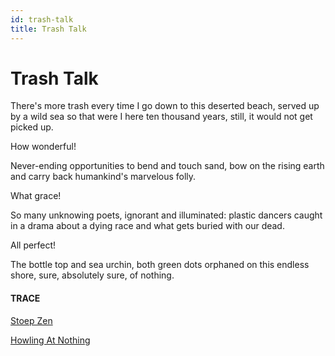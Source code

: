```yaml
---
id: trash-talk
title: Trash Talk 
---
```


# Trash Talk

There's more trash every time
I go down to this deserted beach,
served up by a wild sea
so that were I here ten thousand years,
still, it would not get picked up.

How wonderful!

Never-ending opportunities
to bend and touch sand,
bow on the rising earth
and carry back humankind's
marvelous folly.

What grace!

So many unknowing poets,
ignorant and illuminated:
plastic dancers caught in
a drama about a dying race
and what gets buried with our dead.

All perfect!

The bottle top and sea urchin,
both green dots orphaned
on this endless shore,
sure, absolutely sure,
of nothing.


#### TRACE

[Stoep Zen](https://www.stoepzen.co.za/)

[Howling At Nothing](https://www.youtube.com/watch?v=MUnU-4SfRSI "Nathaniel Rateliffe and the Night Sweats")